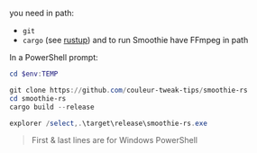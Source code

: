 
you need in path:
* ``git``
* ``cargo`` (see [rustup](https://rustup.sh))
and to run Smoothie have FFmpeg in path

In a PowerShell prompt:
```PowerShell
cd $env:TEMP

git clone https://github.com/couleur-tweak-tips/smoothie-rs
cd smoothie-rs
cargo build --release

explorer /select,.\target\release\smoothie-rs.exe
```
> First & last lines are for Windows PowerShell
